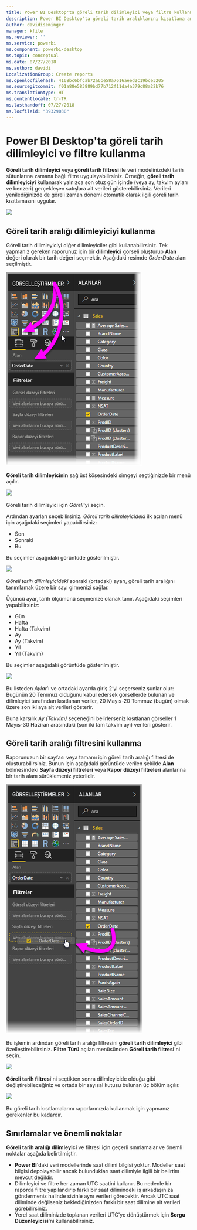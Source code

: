 ```yaml
---
title: Power BI Desktop'ta göreli tarih dilimleyici veya filtre kullanma
description: Power BI Desktop'ta göreli tarih aralıklarını kısıtlama amacıyla dilimleyicileri veya filtreleri kullanmayı öğrenin
author: davidiseminger
manager: kfile
ms.reviewer: ''
ms.service: powerbi
ms.component: powerbi-desktop
ms.topic: conceptual
ms.date: 07/27/2018
ms.author: davidi
LocalizationGroup: Create reports
ms.openlocfilehash: 4168bc6bfcab72a6be58a7616aeed2c19bce3205
ms.sourcegitcommit: f01a88e583889bd77b712f11da4a379c88a22b76
ms.translationtype: HT
ms.contentlocale: tr-TR
ms.lasthandoff: 07/27/2018
ms.locfileid: "39329030"
---
```

# <a name="use-a-relative-date-slicer-and-filter-in-power-bi-desktop"></a>Power BI Desktop'ta göreli tarih dilimleyici ve filtre kullanma
**Göreli tarih dilimleyici** veya **göreli tarih filtresi** ile veri modelinizdeki tarih sütunlarına zamana bağlı filtre uygulayabilirsiniz. Örneğin, **göreli tarih dilimleyiciyi** kullanarak yalnızca son otuz gün içinde (veya ay, takvim ayları ve benzeri) gerçekleşen satışlara ait verileri gösterebilirsiniz. Verileri yenilediğinizde de göreli zaman dönemi otomatik olarak ilgili göreli tarih kısıtlamasını uygular.

![](media/desktop-slicer-filter-date-range/relative-date-range-slicer-filter_01.png)

## <a name="using-the-relative-date-range-slicer"></a>Göreli tarih aralığı dilimleyiciyi kullanma
Göreli tarih dilimleyiciyi diğer dilimleyiciler gibi kullanabilirsiniz. Tek yapmanız gereken raporunuz için bir **dilimleyici** görseli oluşturup **Alan** değeri olarak bir tarih değeri seçmektir. Aşağıdaki resimde *OrderDate* alanı seçilmiştir.

![](media/desktop-slicer-filter-date-range/relative-date-range-slicer-filter_02.png)

**Göreli tarih dilimleyicinin** sağ üst köşesindeki simgeyi seçtiğinizde bir menü açılır.

![](media/desktop-slicer-filter-date-range/relative-date-range-slicer-filter_03.png)

Göreli tarih dilimleyici için *Göreli*'yi seçin.

Ardından ayarları seçebilirsiniz. *Göreli tarih dilimleyicideki* ilk açılan menü için aşağıdaki seçimleri yapabilirsiniz:

* Son
* Sonraki
* Bu

Bu seçimler aşağıdaki görüntüde gösterilmiştir.

![](media/desktop-slicer-filter-date-range/relative-date-range-slicer-filter_04.png)

*Göreli tarih dilimleyicideki* sonraki (ortadaki) ayarı, göreli tarih aralığını tanımlamak üzere bir sayı girmenizi sağlar.

Üçüncü ayar, tarih ölçümünü seçmenize olanak tanır. Aşağıdaki seçimleri yapabilirsiniz:

* Gün
* Hafta
* Hafta (Takvim)
* Ay
* Ay (Takvim)
* Yıl
* Yıl (Takvim)

Bu seçimler aşağıdaki görüntüde gösterilmiştir.

![](media/desktop-slicer-filter-date-range/relative-date-range-slicer-filter_05.png)

Bu listeden *Aylar*’ı ve ortadaki ayarda giriş 2’yi seçerseniz şunlar olur: Bugünün 20 Temmuz olduğunu kabul edersek görsellerde bulunan ve dilimleyici tarafından kısıtlanan veriler, 20 Mayıs-20 Temmuz (bugün) olmak üzere son iki aya ait verileri gösterir.

Buna karşılık *Ay (Takvim)* seçeneğini belirlerseniz kısıtlanan görseller 1 Mayıs-30 Haziran arasındaki (son iki tam takvim ayı) verileri gösterir.

## <a name="using-the-relative-date-range-filter"></a>Göreli tarih aralığı filtresini kullanma
Raporunuzun bir sayfası veya tamamı için göreli tarih aralığı filtresi de oluşturabilirsiniz. Bunun için aşağıdaki görüntüde verilen şekilde **Alan** bölmesindeki **Sayfa düzeyi filtreleri** veya **Rapor düzeyi filtreleri** alanlarına bir tarih alanı sürüklemeniz yeterlidir.

![](media/desktop-slicer-filter-date-range/relative-date-range-slicer-filter_06.png)

Bu işlemin ardından göreli tarih aralığı filtresini **göreli tarih dilimleyici** gibi özelleştirebilirsiniz. **Filtre Türü** açılan menüsünden **Göreli tarih filtresi**'ni seçin.

![](media/desktop-slicer-filter-date-range/relative-date-range-slicer-filter_07.png)

**Göreli tarih filtresi**'ni seçtikten sonra dilimleyicide olduğu gibi değiştirebileceğiniz ve ortada bir sayısal kutusu bulunan üç bölüm açılır.

![](media/desktop-slicer-filter-date-range/relative-date-range-slicer-filter_08.png)

Bu göreli tarih kısıtlamalarını raporlarınızda kullanmak için yapmanız gerekenler bu kadardır.

## <a name="limitations-and-considerations"></a>Sınırlamalar ve önemli noktalar
**Göreli tarih aralığı dilimleyici** ve filtresi için geçerli sınırlamalar ve önemli noktalar aşağıda belirtilmiştir.

* **Power BI**'daki veri modellerinde saat dilimi bilgisi yoktur. Modeller saat bilgisi depolayabilir ancak bulundukları saat dilimiyle ilgili bir belirtim mevcut değildir.
* Dilimleyici ve filtre her zaman UTC saatini kullanır. Bu nedenle bir raporda filtre yapılandırıp farklı bir saat dilimindeki iş arkadaşınıza göndermeniz halinde sizinle aynı verileri görecektir. Ancak UTC saat diliminde değilseniz beklediğinizden farklı bir saat dilimine ait verileri görebilirsiniz.
* Yerel saat diliminizde toplanan verileri UTC'ye dönüştürmek için **Sorgu Düzenleyicisi**'ni kullanabilirsiniz.

